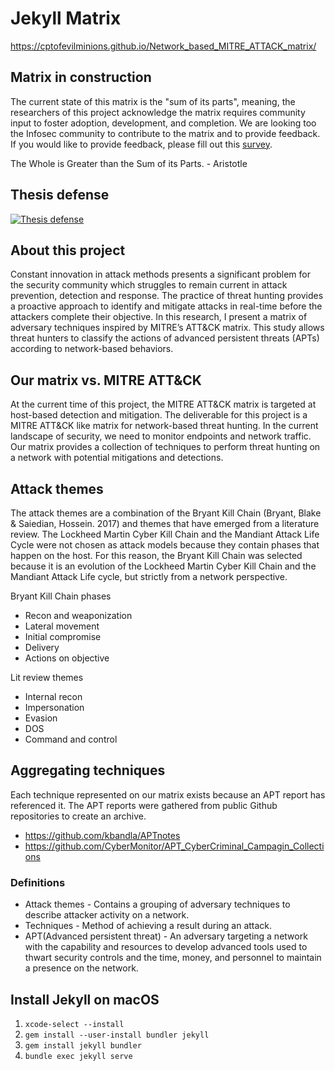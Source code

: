 # Jekyll Matrix

https://cptofevilminions.github.io/Network_based_MITRE_ATTACK_matrix/

## Matrix in construction 
The current state of this matrix is the "sum of its parts", meaning, the researchers of this project acknowledge the matrix requires community input to foster adoption, development, and completion. We are looking too the Infosec community to contribute to the matrix and to provide feedback. If you would like to provide feedback, please fill out this [survey](https://rit.az1.qualtrics.com/jfe/form/SV_51QOWaCZL21ytq5). 

The Whole is Greater than the Sum of its Parts. - Aristotle


## Thesis defense
[![Thesis defense](https://img.youtube.com/vi/WIECBS32nLQ/0.jpg)](https://www.youtube.com/watch?v=WIECBS32nLQ)

## About this project
Constant innovation in attack methods presents a significant problem for the security community which struggles to remain current in attack prevention, detection and response. The practice of threat hunting provides a proactive approach to identify and mitigate attacks in real-time before the attackers complete their objective. In this research, I present a matrix of adversary techniques inspired by MITRE’s ATT&CK matrix. This study allows threat hunters to classify the actions of advanced persistent threats (APTs) according to network-based behaviors. 

## Our matrix vs. MITRE ATT&CK
At the current time of this project, the MITRE ATT&CK matrix is targeted at host-based detection and mitigation. The deliverable for this project is a MITRE ATT&CK like matrix for network-based threat hunting. In the current landscape of security, we need to monitor endpoints and network traffic. Our matrix provides a collection of techniques to perform threat hunting on a network with potential mitigations and detections.

## Attack themes
The attack themes are a combination of the Bryant Kill Chain (Bryant, Blake & Saiedian, Hossein. 2017) and themes that have emerged from a literature review. The Lockheed Martin Cyber Kill Chain and the Mandiant Attack Life Cycle were not chosen as attack models because they contain phases that happen on the host. For this reason, the Bryant Kill Chain was selected because it is an evolution of the Lockheed Martin Cyber Kill Chain and the Mandiant Attack Life cycle, but strictly from a network perspective.

Bryant Kill Chain phases
* Recon and weaponization
* Lateral movement
* Initial compromise
* Delivery
* Actions on objective

Lit review themes
* Internal recon
* Impersonation
* Evasion
* DOS
* Command and control

## Aggregating techniques
Each technique represented on our matrix exists because an APT report has referenced it. The APT reports were gathered from public Github repositories to create an archive.
* https://github.com/kbandla/APTnotes
* https://github.com/CyberMonitor/APT_CyberCriminal_Campagin_Collections

### Definitions
* Attack themes - Contains a grouping of adversary techniques to describe attacker activity on a network.
* Techniques - Method of achieving a result during an attack.
* APT(Advanced persistent threat) - An adversary targeting a network with the capability and resources to develop advanced tools used to thwart security controls and the time, money, and personnel to maintain a presence on the network.


## Install Jekyll on macOS
1. `xcode-select --install`
1. `gem install --user-install bundler jekyll`
1. `gem install jekyll bundler`
1. `bundle exec jekyll serve`
